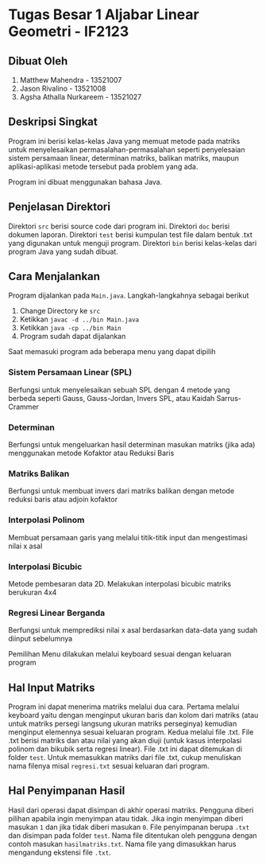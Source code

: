 # Tugas Besar 1 Aljabar Linear Geometri - IF2123

## Dibuat Oleh
1. Matthew Mahendra - 13521007
2. Jason Rivalino - 13521008
3. Agsha Athalla Nurkareem - 13521027

## Deskripsi Singkat
Program ini berisi kelas-kelas Java yang memuat metode pada matriks untuk menyelesaikan permasalahan-permasalahan seperti
penyelesaian sistem persamaan linear, determinan matriks, balikan matriks, maupun aplikasi-aplikasi metode tersebut pada
problem yang ada.

Program ini dibuat menggunakan bahasa Java.

## Penjelasan Direktori
Direktori `src` berisi source code dari program ini. Direktori `doc` berisi dokumen laporan. Direktori `test` berisi kumpulan
test file dalam bentuk .txt yang digunakan untuk menguji program. Direktori `bin` berisi kelas-kelas dari program Java yang sudah dibuat.

## Cara Menjalankan
Program dijalankan pada `Main.java`. Langkah-langkahnya sebagai berikut
1. Change Directory ke `src`
2. Ketikkan `javac -d ../bin Main.java`
3. Ketikkan `java -cp ../bin Main`
4. Program sudah dapat dijalankan

Saat memasuki program ada beberapa menu yang dapat dipilih
### Sistem Persamaan Linear (SPL)
Berfungsi untuk menyelesaikan sebuah SPL dengan 4 metode yang berbeda seperti Gauss, Gauss-Jordan, Invers SPL, atau Kaidah Sarrus-Crammer

### Determinan
Berfungsi untuk mengeluarkan hasil determinan masukan matriks (jika ada) menggunakan metode Kofaktor atau Reduksi Baris

### Matriks Balikan
Berfungsi untuk membuat invers dari matriks balikan dengan metode reduksi baris atau adjoin kofaktor

### Interpolasi Polinom
Membuat persamaan garis yang melalui titik-titik input dan mengestimasi nilai x asal

### Interpolasi Bicubic
Metode pembesaran data 2D. Melakukan interpolasi bicubic matriks berukuran 4x4

### Regresi Linear Berganda
Berfungsi untuk memprediksi nilai x asal berdasarkan data-data yang sudah diinput sebelumnya

Pemilihan Menu dilakukan melalui keyboard sesuai dengan keluaran program

## Hal Input Matriks
Program ini dapat menerima matriks melalui dua cara. Pertama melalui keyboard yaitu dengan menginput ukuran baris dan kolom dari matriks (atau untuk matriks persegi langsung ukuran matriks perseginya) kemudian menginput elemennya sesuai keluaran program. Kedua melalui file .txt. File .txt berisi matriks dan atau nilai yang akan diuji (untuk kasus interpolasi polinom dan bikubik serta regresi linear). File .txt ini dapat ditemukan di folder `test`. Untuk memasukkan matriks dari file .txt, cukup menuliskan nama filenya misal `regresi.txt` sesuai keluaran dari program.

## Hal Penyimpanan Hasil
Hasil dari operasi dapat disimpan di akhir operasi matriks. Pengguna diberi pilihan apabila ingin menyimpan atau tidak. Jika ingin menyimpan diberi masukan `1` dan jika tidak diberi masukan `0`. File penyimpanan berupa `.txt` dan disimpan pada folder `test`. Nama file ditentukan oleh pengguna dengan contoh masukan `hasilmatriks.txt`. Nama file yang dimasukkan harus mengandung ekstensi file `.txt`.